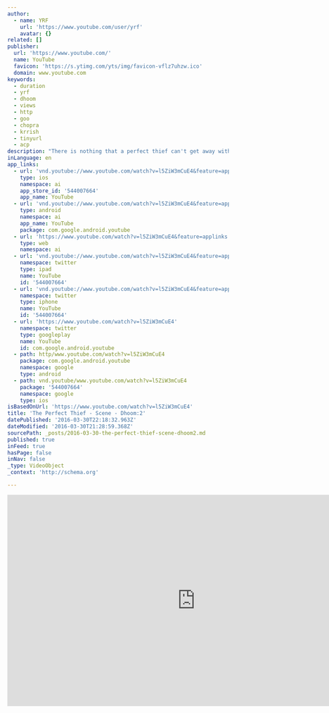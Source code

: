 ```yaml
---
author:
  - name: YRF
    url: 'https://www.youtube.com/user/yrf'
    avatar: {}
related: []
publisher:
  url: 'https://www.youtube.com/'
  name: YouTube
  favicon: 'https://s.ytimg.com/yts/img/favicon-vflz7uhzw.ico'
  domain: www.youtube.com
keywords:
  - duration
  - yrf
  - dhoom
  - views
  - http
  - goo
  - chopra
  - krrish
  - tinyurl
  - acp
description: "There is nothing that a perfect thief can't get away with."
inLanguage: en
app_links:
  - url: 'vnd.youtube://www.youtube.com/watch?v=l5ZiW3mCuE4&feature=applinks'
    type: ios
    namespace: ai
    app_store_id: '544007664'
    app_name: YouTube
  - url: 'vnd.youtube://www.youtube.com/watch?v=l5ZiW3mCuE4&feature=applinks'
    type: android
    namespace: ai
    app_name: YouTube
    package: com.google.android.youtube
  - url: 'https://www.youtube.com/watch?v=l5ZiW3mCuE4&feature=applinks'
    type: web
    namespace: ai
  - url: 'vnd.youtube://www.youtube.com/watch?v=l5ZiW3mCuE4&feature=applinks'
    namespace: twitter
    type: ipad
    name: YouTube
    id: '544007664'
  - url: 'vnd.youtube://www.youtube.com/watch?v=l5ZiW3mCuE4&feature=applinks'
    namespace: twitter
    type: iphone
    name: YouTube
    id: '544007664'
  - url: 'https://www.youtube.com/watch?v=l5ZiW3mCuE4'
    namespace: twitter
    type: googleplay
    name: YouTube
    id: com.google.android.youtube
  - path: http/www.youtube.com/watch?v=l5ZiW3mCuE4
    package: com.google.android.youtube
    namespace: google
    type: android
  - path: vnd.youtube/www.youtube.com/watch?v=l5ZiW3mCuE4
    package: '544007664'
    namespace: google
    type: ios
isBasedOnUrl: 'https://www.youtube.com/watch?v=l5ZiW3mCuE4'
title: 'The Perfect Thief - Scene - Dhoom:2'
datePublished: '2016-03-30T22:18:32.963Z'
dateModified: '2016-03-30T21:28:59.368Z'
sourcePath: _posts/2016-03-30-the-perfect-thief-scene-dhoom2.md
published: true
inFeed: true
hasPage: false
inNav: false
_type: VideoObject
_context: 'http://schema.org'

---
```

<iframe src="https://cdn.embedly.com/widgets/media.html?src=https%3A%2F%2Fwww.youtube.com%2Fembed%2Fl5ZiW3mCuE4%3Ffeature%3Doembed&amp;url=https%3A%2F%2Fwww.youtube.com%2Fwatch%3Fv%3Dl5ZiW3mCuE4&amp;image=https%3A%2F%2Fi.ytimg.com%2Fvi%2Fl5ZiW3mCuE4%2Fhqdefault.jpg&amp;key=b7d04c9b404c499eba89ee7072e1c4f7&amp;type=text%2Fhtml&amp;schema=youtube" width="854" height="480" scrolling="no" frameborder="0" allowfullscreen="allowfullscreen" style=""></iframe>